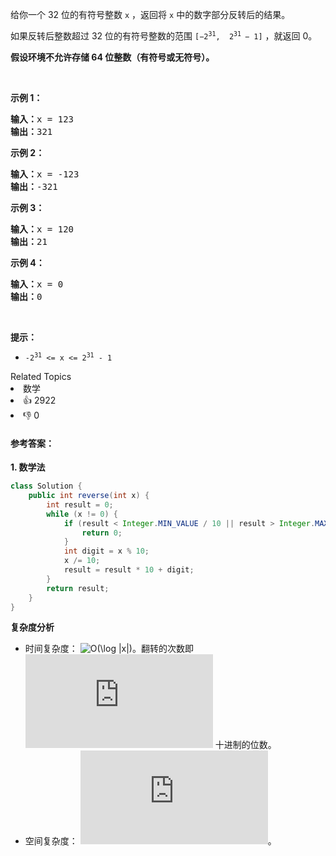 <p>给你一个 32 位的有符号整数 <code>x</code> ，返回将 <code>x</code> 中的数字部分反转后的结果。</p>

<p>如果反转后整数超过 32 位的有符号整数的范围 <code>[−2<sup>31</sup>,  2<sup>31 </sup>− 1]</code> ，就返回 0。</p>
<strong>假设环境不允许存储 64 位整数（有符号或无符号）。</strong>

<p> </p>

<p><strong>示例 1：</strong></p>

<pre>
<strong>输入：</strong>x = 123
<strong>输出：</strong>321
</pre>

<p><strong>示例 2：</strong></p>

<pre>
<strong>输入：</strong>x = -123
<strong>输出：</strong>-321
</pre>

<p><strong>示例 3：</strong></p>

<pre>
<strong>输入：</strong>x = 120
<strong>输出：</strong>21
</pre>

<p><strong>示例 4：</strong></p>

<pre>
<strong>输入：</strong>x = 0
<strong>输出：</strong>0
</pre>

<p> </p>

<p><strong>提示：</strong></p>

<ul>
	<li><code>-2<sup>31</sup> <= x <= 2<sup>31</sup> - 1</code></li>
</ul>
<div><div>Related Topics</div><div><li>数学</li></div></div><div><li>👍 2922</li><li>👎 0</li></div>



#### **参考答案：**

**1. 数学法**

```java
class Solution {
    public int reverse(int x) {
        int result = 0;
        while (x != 0) {
            if (result < Integer.MIN_VALUE / 10 || result > Integer.MAX_VALUE / 10) {
                return 0;
            }
            int digit = x % 10;
            x /= 10;
            result = result * 10 + digit;
        }
        return result;
    }
}
```

**复杂度分析**

- 时间复杂度： ![O(\log |x|)](http://latex.codecogs.com/svg.latex?O(\log%20|x|))。翻转的次数即 ![x](http://latex.codecogs.com/svg.latex?x) 十进制的位数。
- 空间复杂度： ![O(1)](http://latex.codecogs.com/svg.latex?O(1))。

